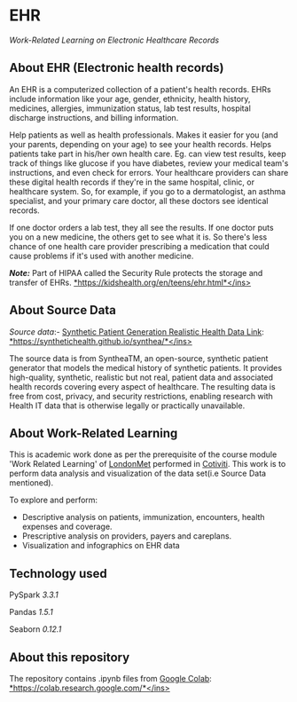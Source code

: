 # **EHR**
*Work-Related Learning on Electronic Healthcare Records*

## About EHR (Electronic health records)
An EHR is a computerized collection of a patient's health records. EHRs include information like your age, gender, ethnicity, health history, medicines, allergies, immunization status, lab test results, hospital discharge instructions, and billing information.

Help patients as well as health professionals. Makes it easier for you (and your parents, depending on your age) to see your health records.
Helps patients take part in his/her own health care. Eg. can view test results, keep track of things like glucose if you have diabetes, review your medical team's instructions, and even check for errors.
Your healthcare providers can share these digital health records if they're in the same hospital, clinic, or healthcare system. So, for example, if you go to a dermatologist, an asthma specialist, and your primary care doctor, all these doctors see identical records.

If one doctor orders a lab test, they all see the results. If one doctor puts you on a new medicine, the others get to see what it is. So there's less chance of one health care provider prescribing a medication that could cause problems if it's used with another medicine.

**_Note:_** Part of HIPAA called the Security Rule protects the storage and transfer of EHRs.
<ins>*https://kidshealth.org/en/teens/ehr.html*</ins>

## About Source Data
*Source data*:- [Synthetic Patient Generation Realistic Health Data Link](https://synthetichealth.github.io/synthea/): <ins>*https://synthetichealth.github.io/synthea/*</ins>

The source data is from SyntheaTM, an open-source, synthetic patient generator that models the medical history of synthetic patients. It provides high-quality, synthetic, realistic but not real, patient data and associated health records covering every aspect of healthcare. The resulting data is free from cost, privacy, and security restrictions, enabling research with Health IT data that is otherwise legally or practically unavailable.

## About Work-Related Learning
This is academic work done as per the prerequisite of the course module 'Work Related Learning' of [LondonMet](https://www.londonmet.ac.uk/) performed in [Cotiviti](https://www.cotiviti.com/). This work is to perform data analysis and visualization of the data set(i.e Source Data mentioned).

To explore and perform:
- Descriptive analysis on patients, immunization, encounters, health expenses and coverage.
- Prescriptive analysis on providers, payers and careplans.
- Visualization and infographics on EHR data

## Technology used
PySpark _3.3.1_

Pandas _1.5.1_

Seaborn _0.12.1_

## About this repository
The repository contains .ipynb files from [Google Colab](https://colab.research.google.com/): <ins>*https://colab.research.google.com/*</ins>

